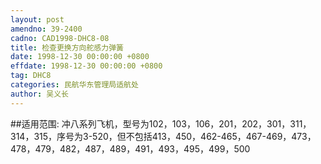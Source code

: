 ```yaml
---
layout: post
amendno: 39-2400
cadno: CAD1998-DHC8-08
title: 检查更换方向舵感力弹簧
date: 1998-12-30 00:00:00 +0800
effdate: 1998-12-30 00:00:00 +0800
tag: DHC8
categories: 民航华东管理局适航处
author: 吴义长
---
```


##适用范围:
冲八系列飞机，型号为102，103，106，201，202，301，311，314，315，序号为3-520，但不包括413，450，462-465，467-469，473，478，479，482，487，489，491，493，495，499，500

